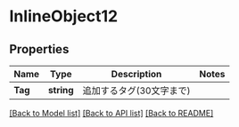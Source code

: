 # InlineObject12

## Properties

Name | Type | Description | Notes
------------ | ------------- | ------------- | -------------
**Tag** | **string** | 追加するタグ(30文字まで) | 

[[Back to Model list]](../README.md#documentation-for-models) [[Back to API list]](../README.md#documentation-for-api-endpoints) [[Back to README]](../README.md)


